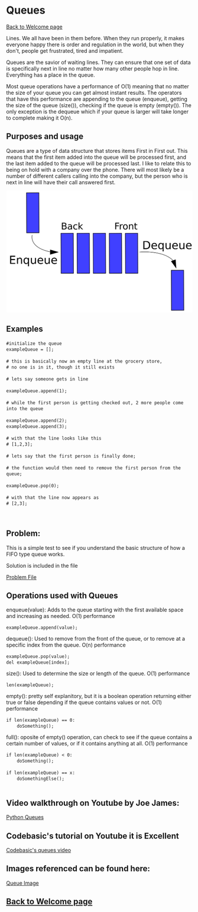 # Queues

[Back to Welcome page](/welcome.md)

Lines. We all have been in them before. When they run properly, it makes everyone happy there is order and regulation in the world, but when they don't, people get frustrated, tired and impatient. 

Queues are the savior of waiting lines. They can ensure that one set of data is specifically next in line no matter how many other people hop in line. Everything has a place in the queue. 

Most queue operations have a performance of O(1) meaning that no matter the size of your queue you can get almost instant results. The operators that have this performance are appending to the queue (enqueue), getting the size of the queue (size()), checking if the queue is empty (empty()). The only exception is the dequeue which if your queue is larger will take longer to complete making it O(n).  

## Purposes and usage

Queues are a type of data structure that stores items First in First out. This means that the first item added into the queue will be processed first, and the last item added to the queue will be processed last. I like to relate this to being on hold with a company over the phone. There will most likely be a number of different callers calling into the company, but the person who is next in line will have their call answered first.


![Queue Visual Aide](/pictures/queue.png)


## Examples

```
#initialize the queue
exampleQueue = [];

# this is basically now an empty line at the grocery store,
# no one is in it, though it still exists 

# lets say someone gets in line

exampleQueue.append(1);

# while the first person is getting checked out, 2 more people come into the queue

exampleQueue.append(2);
exampleQueue.append(3);

# with that the line looks like this
# [1,2,3];

# lets say that the first person is finally done;

# the function would then need to remove the first person from the queue;

exampleQueue.pop(0);

# with that the line now appears as 
# [2,3];



```

## Problem: 

This is a simple test to see if you understand the basic structure of how a FIFO type queue works. 

Solution is included in the file

[Problem File](/py%20files/queueproblem.py)


## Operations used with Queues

enqueue(value): Adds to the queue starting with the first available space and increasing as needed. O(1) performance
```
exampleQueue.append(value);
```

dequeue(): Used to remove from the front of the queue, or to remove at a specific index from the queue. O(n) performance
```
exampleQueue.pop(value);
del exampleQueue[index];

``` 

size(): Used to determine the size or length of the queue. O(1) performance
```
len(exampleQueue);
```


empty(): pretty self explanitory, but it is a boolean operation returning either true or false depending if the queue contains values or not. O(1) performance

```
if len(exampleQueue) == 0:
    doSomething();
```

full(): oposite of empty() operation, can check to see if the queue contains a certain number of values, or if it contains anything at all. O(1) performance

```
if len(exampleQueue) < 0: 
    doSomething();

if len(exampleQueue) == x:
    doSomethingElse();
    
```

## Video walkthrough on Youtube by Joe James:

[Python Queues](https://youtu.be/XLXWidXVRJk)

## Codebasic's tutorial on Youtube it is Excellent
[Codebasic's queues video](https://youtu.be/qp8u-frRAnU)


## Images referenced can be found here:

[Queue Image](https://www.section.io/engineering-education/queue-data-structure-python/)


## [Back to Welcome page](/welcome.md)
